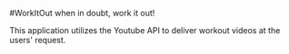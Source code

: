 #WorkItOut
when in doubt, work it out!

This application utilizes the Youtube API to deliver workout videos at the users' request. 



